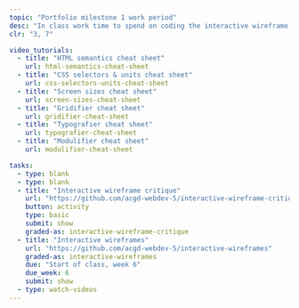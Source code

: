 ```yaml
---
topic: "Portfolio milestone 1 work period"
desc: "In class work time to spend on coding the interactive wireframe for your portfolio website."
clr: "3, 7"

video_tutorials:
  - title: "HTML semantics cheat sheet"
    url: html-semantics-cheat-sheet
  - title: "CSS selectors & units cheat sheet"
    url: css-selectors-units-cheat-sheet
  - title: "Screen sizes cheat sheet"
    url: screen-sizes-cheat-sheet
  - title: "Gridifier cheat sheet"
    url: gridifier-cheat-sheet
  - title: "Typografier cheat sheet"
    url: typografier-cheat-sheet
  - title: "Modulifier cheat sheet"
    url: modulifier-cheat-sheet

tasks:
  - type: blank
  - type: blank
  - title: "Interactive wireframe critique"
    url: "https://github.com/acgd-webdev-5/interactive-wireframe-critique"
    button: activity
    type: basic
    submit: show
    graded-as: interactive-wireframe-critique
  - title: "Interactive wireframes"
    url: "https://github.com/acgd-webdev-5/interactive-wireframes"
    graded-as: interactive-wireframes
    due: "Start of class, week 6"
    due_week: 6
    submit: show
  - type: watch-videos
---
```

